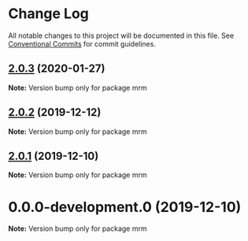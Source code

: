 # Change Log

All notable changes to this project will be documented in this file.
See [Conventional Commits](https://conventionalcommits.org) for commit guidelines.

## [2.0.3](https://github.com/sapegin/mrm/compare/mrm@2.0.2...mrm@2.0.3) (2020-01-27)

**Note:** Version bump only for package mrm





## [2.0.2](https://github.com/sapegin/mrm/compare/mrm@2.0.1...mrm@2.0.2) (2019-12-12)

**Note:** Version bump only for package mrm





## [2.0.1](https://github.com/sapegin/mrm/compare/mrm@0.0.0-development.0...mrm@2.0.1) (2019-12-10)

**Note:** Version bump only for package mrm

# 0.0.0-development.0 (2019-12-10)

**Note:** Version bump only for package mrm
